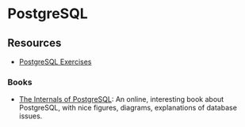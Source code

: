 PostgreSQL
==========


## Resources

 - [PostgreSQL Exercises](http://pgexercises.com/)


### Books ###

 - [The Internals of PostgreSQL](http://www.interdb.jp/pg/):
   An online, interesting book about PostgreSQL, with nice figures, diagrams,
   explanations of database issues.
